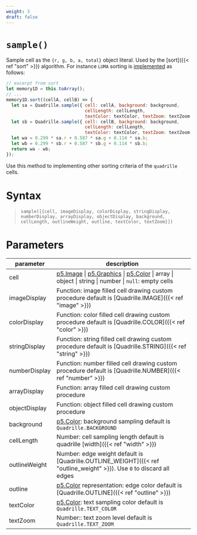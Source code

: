 ```yaml
---
weight: 3
draft: false
---
```


# `sample()`

Sample cell as the `{r, g, b, a, total}` object literal. Used by the [sort]({{< ref "sort" >}}) algorithm. For instance `LUMA` sorting is [implemented](https://github.com/objetos/p5.quadrille.js/blob/main/p5.quadrille.js#L1018) as follows:

``` js
// excerpt from sort
let memory1D = this.toArray();
// ...
memory1D.sort((cellA, cellB) => {
  let sa = Quadrille.sample({ cell: cellA, background: background,
                              cellLength: cellLength,
                              textColor: textColor, textZoom: textZoom });
  let sb = Quadrille.sample({ cell: cellB, background: background,
                              cellLength: cellLength,
                              textColor: textColor, textZoom: textZoom });
  let wa = 0.299 * sa.r + 0.587 * sa.g + 0.114 * sa.b;
  let wb = 0.299 * sb.r + 0.587 * sb.g + 0.114 * sb.b;
  return wa - wb;
});
```

Use this method to implementing other sorting criteria of the `quadrille` cells.

# Syntax

> `sample([{cell, imageDisplay, colorDisplay, stringDisplay, numberDisplay, arrayDisplay, objectDisplay, background, cellLength, outlineWeight, outline, textColor, textZoom}])`

# Parameters

| parameter   | description                                                                                                     |
|-------------|-----------------------------------------------------------------------------------------------------------------|
| cell        | [p5.Image](https://p5js.org/reference/#/p5.Image) \| [p5.Graphics](https://p5js.org/reference/#/p5.Graphics) \| [p5.Color](https://p5js.org/reference/#/p5.Color) \| array \| object \| string \| number \| `null`: empty cells |
| imageDisplay  | Function: image filled cell drawing custom procedure default is [Quadrille.IMAGE]({{< ref "image" >}})        |
| colorDisplay  | Function: color filled cell drawing custom procedure default is [Quadrille.COLOR]({{< ref "color" >}})        |
| stringDisplay | Function: string filled cell drawing custom procedure default is [Quadrille.STRING]({{< ref "string" >}})     |
| numberDisplay | Function: number filled cell drawing custom procedure default is [Quadrille.NUMBER]({{< ref "number" >}})     | 
| arrayDisplay  | Function: array filled cell drawing custom procedure                                                          |
| objectDisplay | Function: object filled cell drawing custom procedure                                                         |
| background  | [p5.Color](https://p5js.org/reference/#/p5.Color): background sampling default is `Quadrille.BACKGROUND`        |
| cellLength  | Number: cell sampling length default is quadrille [width]({{< ref "width" >}})                                  |
| outlineWeight | Number: edge weight default is [Quadrille.OUTLINE_WEIGHT]({{< ref "outline_weight" >}}). Use `0` to discard all edges |
| outline       | [p5.Color](https://p5js.org/reference/#/p5.Color) representation: edge color default is [Quadrille.OUTLINE]({{< ref "outline" >}}) |
| textColor   | [p5.Color](https://p5js.org/reference/#/p5.Color): text sampling color default is `Quadrille.TEXT_COLOR`        |
| textZoom    | Number:: text zoom level default is `Quadrille.TEXT_ZOOM`                                                       |
